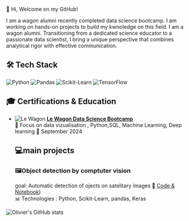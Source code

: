  👋 Hi, Welcome on my GitHub!
 
  I am a wagon alumni recently completed data science bootcamp. I am working on hands-on projects to build my kwnoledge on this field. I am a wagon alumni. 
  Transitioning from a dedicated science educator to a passionate data scientist,
  I bring a unique perspective that combines analytical rigor with effective communication.


  ## 🛠️ Tech Stack
![Python](https://img.shields.io/badge/Python-3776AB?style=for-the-badge&logo=python&logoColor=white)
![Pandas](https://img.shields.io/badge/Pandas-150458?style=for-the-badge&logo=pandas&logoColor=white)
![Scikit-Learn](https://img.shields.io/badge/Scikit--Learn-F7931E?style=for-the-badge&logo=scikit-learn&logoColor=white)
![TensorFlow](https://img.shields.io/badge/TensorFlow-FF6F00?style=for-the-badge&logo=tensorflow&logoColor=white)

## 🎓 Certifications & Education

- ![Le Wagon](https://img.shields.io/badge/Le%20Wagon-FA2D48?style=for-the-badge)
  **[Le Wagon Data Science Bootcamp](https://www.lewagon.com/data-science-course)**  
  📍 Focus on data vizualisation , Python,SQL, Machine Learning, Deep learning
  📆 September 2024  


  ## 💻main projects
  
  ### 🖼️Object detection by comptuter vision
  goal: Automatic detection of ojects on satelitary images
  🔗 [Code & Notebook](https://github.com/olivierpi974/shipvision_lewagon_backend))  
📊 Technologies : Python, Scikit-Learn, pandas, Keras 

![Olivier's GitHub stats](https://github-readme-stats.vercel.app/api?username=olivierpi974&show_icons=true&theme=radical)



<!---
olivierpi974/olivierpi974 is a ✨ special ✨ repository because its `README.md` (this file) appears on your GitHub profile.
You can click the Preview link to take a look at your changes.
--->
